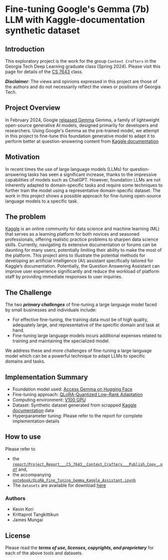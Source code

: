 # Fine-tuning Google's Gemma (7b) LLM with Kaggle-documentation synthetic dataset 

## Introduction
This exploratory project is the work for the group `Context Crafters` in the Georgia Tech Deep Learning graduate class (Spring 2024). Please visit this page for details of the [CS 7643](https://omscs.gatech.edu/cs-7643-deep-learning) class. 

***Disclaimer***: The views and opinions expressed in this project are those of the authors and do not necessarily reflect the views or positions of Georgia Tech.

## Project Overview

In February 2024, Google [released Gemma](https://blog.google/technology/developers/gemma-open-models/) Gemma, a family of lightweight open-source generative AI models, designed primarily for developers and researchers. Using Google's Gemma as the pre-trained model, we attempt in this project to fine-tune this foundation generative model to adapt it to perform better at question-answering content from [Kaggle documentation](https://www.kaggle.com/docs)  

## Motivation
In recent times the use of large language models (LLMs) for question-answering tasks has seen a significant increase, thanks to the impressive capabilities of models such as ChatGPT. However, foundation LLMs are not inherently adapted to domain-specific tasks and require some techniques to further train the model using a representative domain-specific dataset. The work in this project shows a possible approach for fine-tuning open-source language models to a specific task. 

## The problem

[Kaggle](https://www.kaggle.com/) is an online community for data science and machine learning (ML) that serves as a learning platform for both novices and seasoned professionals, offering realistic practice problems to sharpen data science skills. Currently, navigating its extensive documentation or forums can be daunting for many users, potentially limiting their ability to make the most of the platform. This project aims to illustrate the potential methods for developing an artificial intelligence (AI) assistant specifically tailored for Kaggle’s documentation. Potentially, the Question Answering Assistant can improve user experience significantly and reduce the workload of platform staff by providing immediate responses to user inquiries.

## The Challenge

The two ***primary challenges*** of fine-tuning a large language model faced by small businesses and individuals include:
- For effective fine-tuning, the training data must be of high quality, adequately large, and representative of the specific domain and task at hand.
- Fine-tuning large language models incurs additional expenses related to training and maintaining the specialized model.

We address these and more challenges of fine-tuning a large language model which can be a powerful technique to adapt LLMs to specific domains and tasks.

## Implementation Summary

- Foundation model used:  [Access Gemma on Hugging Face](https://huggingface.co/google/gemma-7b)
- Fine-tuning approach: [QLoRA-Quantized Low-Rank Adaptation](https://arxiv.org/abs/2305.14314)
- Computing environment: [V100 GPU](https://colab.research.google.com/notebooks/pro.ipynb)
- Dataset: Synthetic dataset generated from scrapped [Kaggle documentation](https://www.kaggle.com/docs) data
- Hyperparameter tuning: Please refer to the report for complete implementation details

## How to use

Please refer to 
- the [`report/Project_Report___CS_7643__Context_Crafters___Publish_Copy_.pdf`](https://github.com/iamkevk/context_crafters/blob/4e8a5cff5de62a3bf3cd9b5be5220cd832197a42/report/Project_Report___CS_7643__Context_Crafters___Publish_Copy_.pdf) and,
-  the accompanying [`notebook/QLoRA_Fine_Tuning_Gemma_Kaggle_Assistant.ipynb`](https://github.com/iamkevk/context_crafters/blob/0cdded452848311454d15260d492275dbd5dc03d/notebook/QLoRA_Fine_Tuning_Gemma_Kaggle_Assistant.ipynb)
-  The `datasets` are available for download [here](https://github.com/iamkevk/context_crafters/tree/f2f29c78997e681de0795cbcc82a92deba186d4e/dataset) 

### Authors

- Kevin Kori
- Krittaprot Tangkittikun
- James Mungai


## License

Please read the ***terms of use, licenses, copyrights, and proprietary*** for each of the above tools and datasets.



